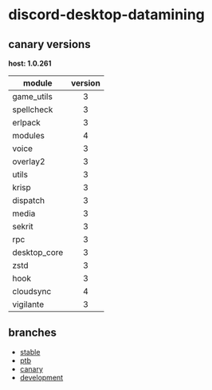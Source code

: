 # discord-desktop-datamining

## canary versions

**host: 1.0.261**

| module | version |
| ------ | :-----: |
| game_utils | 3 |
| spellcheck | 3 |
| erlpack | 3 |
| modules | 4 |
| voice | 3 |
| overlay2 | 3 |
| utils | 3 |
| krisp | 3 |
| dispatch | 3 |
| media | 3 |
| sekrit | 3 |
| rpc | 3 |
| desktop_core | 3 |
| zstd | 3 |
| hook | 3 |
| cloudsync | 4 |
| vigilante | 3 |

## branches

- [stable](https://github.com/OpenAsar/discord-desktop-datamining/tree/stable)
- [ptb](https://github.com/OpenAsar/discord-desktop-datamining/tree/ptb)
- [canary](https://github.com/OpenAsar/discord-desktop-datamining/tree/canary)
- [development](https://github.com/OpenAsar/discord-desktop-datamining/tree/development)